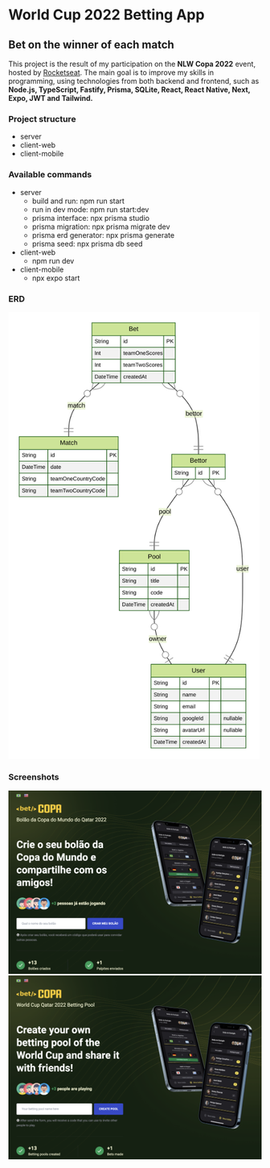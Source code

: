 # World Cup 2022 Betting App

## Bet on the winner of each match

This project is the result of my participation on the **NLW Copa 2022** event, hosted by [Rocketseat](https://rocketseat.com.br). The main goal is to improve my skills in programming, using technologies from both backend and frontend, such as **Node.js, TypeScript, Fastify, Prisma, SQLite, React, React Native, Next, Expo, JWT and Tailwind.**

### Project structure

- server
- client-web
- client-mobile

### Available commands

- server
  - build and run: npm run start
  - run in dev mode: npm run start:dev
  - prisma interface: npx prisma studio
  - prisma migration: npx prisma migrate dev
  - prisma erd generator: npx prisma generate
  - prisma seed: npx prisma db seed
- client-web
  - npm run dev
- client-mobile
  - npx expo start

### **ERD**

<img src="/server/prisma/ERD.svg" alt="ERD" title="Database" width=500>

### **Screenshots**

<img src="/client-web/public/screenshot-pt.png">

<img src="/client-web/public/screenshot-en.png">
